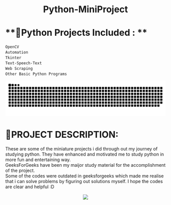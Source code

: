 <div align="center">
  
 # **Python-MiniProject**      
   </div> 

# **🐺Python Projects Included : **    
```html                      
OpenCV
Automation
Tkinter
Text-Speech-Text
Web Scraping
Other Basic Python Programs
```          
![](https://github.com/Platane/snk/raw/output/github-contribution-grid-snake.svg)


# **📜PROJECT DESCRIPTION:**          
These are some of the miniature projects i did through out my journey of studying python. 
They have enhanced and motivated me to study python in more fun and entertaining way.      
GeeksForGeeks have been my maijor study material for the accomplishment of the project.   
Some of the codes were outdated in geeksforgeeks which made me realise that i can solve problems by figuring out solutions myself.
I hope the codes are clear and helpful :D


<div align="center">
<img align="center" src="https://github.com/saadeghi/saadeghi/blob/master/dino.gif" />
  </div>
